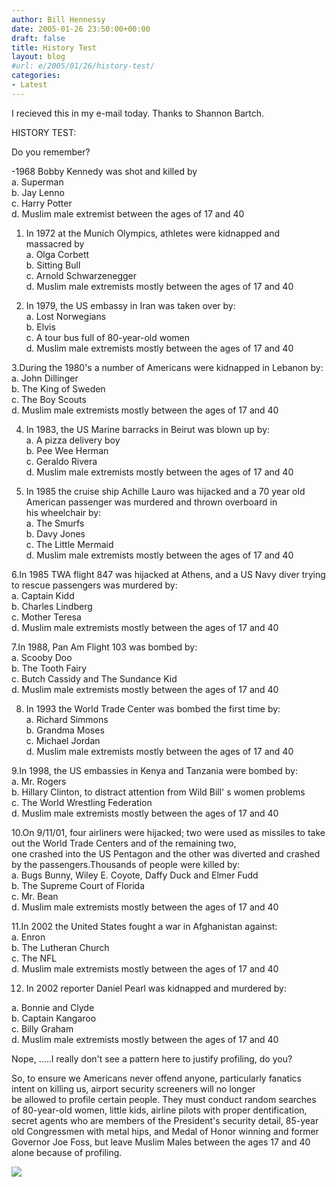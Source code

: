 ```yaml
---
author: Bill Hennessy
date: 2005-01-26 23:50:00+00:00
draft: false
title: History Test
layout: blog
#url: e/2005/01/26/history-test/
categories:
- Latest
---
```


I recieved this in my e-mail today. Thanks to Shannon Bartch.




HISTORY TEST:




Do you remember?




-1968 Bobby Kennedy was shot and killed by  
a. Superman  
b. Jay Lenno  
c. Harry Potter  
d. Muslim male extremist between the ages of 17 and 40




1. In 1972 at the Munich Olympics, athletes were kidnapped and massacred by  
a. Olga Corbett  
b. Sitting Bull  
c. Arnold Schwarzenegger  
d. Muslim male extremists mostly between the ages of 17 and 40




2. In 1979, the US embassy in Iran was taken over by:  
a. Lost Norwegians  
b. Elvis  
c. A tour bus full of 80-year-old women  
d. Muslim male extremists mostly between the ages of 17 and 40




3.During the 1980's a number of Americans were kidnapped in Lebanon by:  
a. John Dillinger  
b. The King of Sweden  
c. The Boy Scouts  
d. Muslim male extremists mostly between the ages of 17 and 40




4. In 1983, the US Marine barracks in Beirut was blown up by:  
a. A pizza delivery boy  
b. Pee Wee Herman  
c. Geraldo Rivera  
d. Muslim male extremists mostly between the ages of 17 and 40




5. In 1985 the cruise ship Achille Lauro was hijacked and a 70 year old American passenger was murdered and thrown overboard in   
his wheelchair by:  
a. The Smurfs  
b. Davy Jones  
c. The Little Mermaid  
d. Muslim male extremists mostly between the ages of 17 and 40




6.In 1985 TWA flight 847 was hijacked at Athens, and a US Navy diver trying to rescue passengers was murdered by:  
a. Captain Kidd  
b. Charles Lindberg  
c. Mother Teresa  
d. Muslim male extremists mostly between the ages of 17 and 40




7.In 1988, Pan Am Flight 103 was bombed by:  
a. Scooby Doo  
b. The Tooth Fairy  
c. Butch Cassidy and The Sundance Kid  
d. Muslim male extremists mostly between the ages of 17 and 40




8. In 1993 the World Trade Center was bombed the first time by:   
a. Richard Simmons  
b. Grandma Moses  
c. Michael Jordan  
d. Muslim male extremists mostly between the ages of 17 and 40




9.In 1998, the US embassies in Kenya and Tanzania were bombed by:   
a. Mr. Rogers   
b. Hillary Clinton, to distract attention from Wild Bill' s women problems  
c. The World Wrestling Federation  
d. Muslim male extremists mostly between the ages of 17 and 40




10.On 9/11/01, four airliners were hijacked; two were used as missiles to take out the World Trade Centers and of the remaining two,   
one crashed into the US Pentagon and the other was diverted and crashed by the passengers.Thousands of people were killed by:  
a. Bugs Bunny, Wiley E. Coyote, Daffy Duck and Elmer Fudd   
b. The Supreme Court of Florida  
c. Mr. Bean  
d. Muslim male extremists mostly between the ages of 17 and 40




11.In 2002 the United States fought a war in Afghanistan against:   
a. Enron  
b. The Lutheran Church  
c. The NFL  
d. Muslim male extremists mostly between the ages of 17 and 40




12. In 2002 reporter Daniel Pearl was kidnapped and murdered by: 




a. Bonnie and Clyde  
b. Captain Kangaroo  
c. Billy Graham  
d. Muslim male extremists mostly between the ages of 17 and 40




Nope, .....I really don't see a pattern here to justify profiling, do you?




So, to ensure we Americans never offend anyone, particularly fanatics intent on killing us, airport security screeners will no longer   
be allowed to profile certain people. They must conduct random searches of 80-year-old women, little kids, airline pilots with proper dentification, secret agents who are members of the President's security detail, 85-year old Congressmen with metal hips, and Medal of Honor winning and former Governor Joe Foss, but leave Muslim Males between the ages 17 and 40 alone because of profiling.  


![](https://blog.billhennessy.com/aggbug.aspx?PostID=953)

